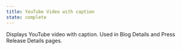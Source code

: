 ```yaml
---
title: YouTube Video with caption
state: complete
---
```


Displays YouTube video with caption. Used in Blog Details and Press Release Details pages.

